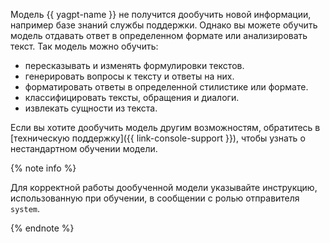 Модель {{ yagpt-name }} не получится дообучить новой информации, например базе знаний службы поддержки. Однако вы можете обучить модель отдавать ответ в определенном формате или анализировать текст. Так модель можно обучить:
  * пересказывать и изменять формулировки текстов.
  * генерировать вопросы к тексту и ответы на них.
  * форматировать ответы в определенной стилистике или формате.
  * классифицировать тексты, обращения и диалоги.
  * извлекать сущности из текста.

Если вы хотите дообучить модель другим возможностям, обратитесь в [техническую поддержку]({{ link-console-support }}), чтобы узнать о нестандартном обучении модели.

{% note info %}

Для корректной работы дообученной модели указывайте инструкцию, использованную при обучении, в сообщении с ролью отправителя `system`. 

{% endnote %}